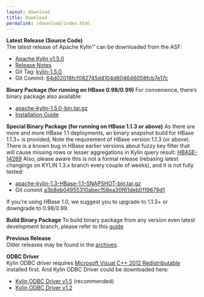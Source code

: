 ```yaml
---
layout: download
title: Download
permalink: /download/index.html
---
```


__Latest Release (Source Code)__  
The latest release of Apache Kylin™ can be downloaded from the ASF:

* [Apache Kylin v1.5.0](http://www.apache.org/dyn/closer.cgi/kylin/apache-kylin-1.5.0/)
* [Release Notes](http://kylin.apache.org/docs15/release_notes.html)
* Git Tag: [kylin-1.5.0](https://github.com/apache/kylin/tree/kylin-1.5.0)
* Git Commit: [64d02018fcf082745d4104d604646058fcb7e17c](https://github.com/apache/kylin/commit/64d02018fcf082745d4104d604646058fcb7e17c)

__Binary Package (for running on HBase 0.98/0.99)__
For convenience, there’s binary package also available: 

* [apache-kylin-1.5.0-bin.tar.gz](https://dist.apache.org/repos/dist/release/kylin/apache-kylin-1.5.0/apache-kylin-1.5.0-bin.tar.gz)
* [Installation Guide](http://kylin.apache.org/docs15/install)

__Special Binary Package (for running on HBase 1.1.3 or above)__
As there are more and more HBase 1.1 deployments, an binary snapshot build for HBase 1.1.3+ is provided; 
Note the requirement of HBase version 1.1.3 (or above). There is a known bug in HBase earlier versions about fuzzy key filter that will cause
missing rows or lesser aggregations in Kylin query result: [HBASE-14269](https://issues.apache.org/jira/browse/HBASE-14269)
Also, please aware this is not a formal release (rebasing latest changings on KYLIN 1.3.x branch every couple of weeks), and it is not fully tested:

* [apache-kylin-1.3-HBase-1.1-SNAPSHOT-bin.tar.gz](https://dist.apache.org/repos/dist/dev/kylin/apache-kylin-1.3-snapshot/apache-kylin-1.3-HBase-1.1-SNAPSHOT-bin.tar.gz)
* Git commit [a3b8eb04955310abec158ea30f61deb0119679d1](https://github.com/apache/kylin/commit/a3b8eb04955310abec158ea30f61deb0119679d1) 

If you're using HBase 1.0, we suggest you to upgrade to 1.1.3+ or downgrade to 0.98/0.99.

__Build Binary Package__
To build binary package from any version even latest development branch, please refer to this [guide](https://kylin.apache.org/development/howto_package.html)

__Previous Release__  
 Older releases may be found in the [archives](https://archive.apache.org/dist/kylin/).
    
__ODBC Driver__  
Kylin ODBC driver requires [Microsoft Visual C++ 2012 Redistributable](http://www.microsoft.com/en-us/download/details.aspx?id=30679) installed first. 
And Kylin ODBC Driver could be downloaded here: 

* [Kylin ODBC Driver v1.5](http://kylin.apache.org/download/KylinODBCDriver-1.5.zip) (recommended)
* [Kylin ODBC Driver v1.2](http://kylin.apache.org/download/KylinODBCDriver-1.2.zip)


